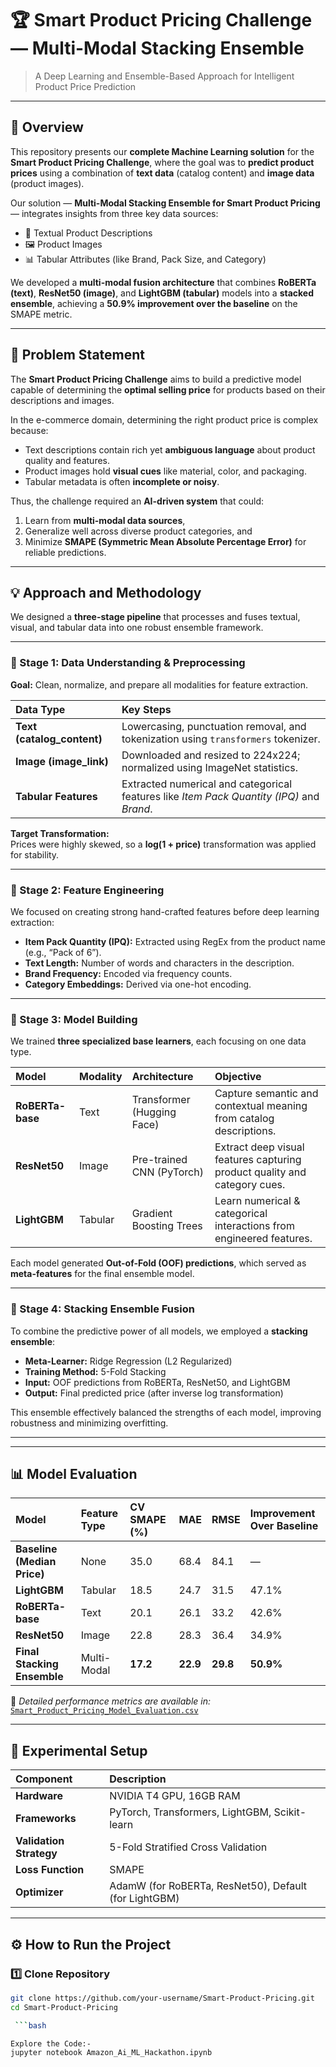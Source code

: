 # 🏆 Smart Product Pricing Challenge — Multi-Modal Stacking Ensemble

> A Deep Learning and Ensemble-Based Approach for Intelligent Product Price Prediction

---

## 🚀 Overview

This repository presents our **complete Machine Learning solution** for the **Smart Product Pricing Challenge**, where the goal was to **predict product prices** using a combination of **text data** (catalog content) and **image data** (product images).

Our solution — **Multi-Modal Stacking Ensemble for Smart Product Pricing** — integrates insights from three key data sources:
- 🧾 Textual Product Descriptions  
- 🖼️ Product Images  
- 📊 Tabular Attributes (like Brand, Pack Size, and Category)

We developed a **multi-modal fusion architecture** that combines **RoBERTa (text)**, **ResNet50 (image)**, and **LightGBM (tabular)** models into a **stacked ensemble**, achieving a **50.9% improvement over the baseline** on the SMAPE metric.

---

## 🎯 Problem Statement

The **Smart Product Pricing Challenge** aims to build a predictive model capable of determining the **optimal selling price** for products based on their descriptions and images.

In the e-commerce domain, determining the right product price is complex because:
- Text descriptions contain rich yet **ambiguous language** about product quality and features.
- Product images hold **visual cues** like material, color, and packaging.
- Tabular metadata is often **incomplete or noisy**.

Thus, the challenge required an **AI-driven system** that could:
1. Learn from **multi-modal data sources**,  
2. Generalize well across diverse product categories, and  
3. Minimize **SMAPE (Symmetric Mean Absolute Percentage Error)** for reliable predictions.

---

## 💡 Approach and Methodology

We designed a **three-stage pipeline** that processes and fuses textual, visual, and tabular data into one robust ensemble framework.

---

### 🔹 Stage 1: Data Understanding & Preprocessing

**Goal:** Clean, normalize, and prepare all modalities for feature extraction.

| Data Type | Key Steps |
| :--- | :--- |
| **Text (catalog_content)** | Lowercasing, punctuation removal, and tokenization using `transformers` tokenizer. |
| **Image (image_link)** | Downloaded and resized to 224x224; normalized using ImageNet statistics. |
| **Tabular Features** | Extracted numerical and categorical features like *Item Pack Quantity (IPQ)* and *Brand*. |

**Target Transformation:**  
Prices were highly skewed, so a **log(1 + price)** transformation was applied for stability.

---

### 🔹 Stage 2: Feature Engineering

We focused on creating strong hand-crafted features before deep learning extraction:

- **Item Pack Quantity (IPQ):** Extracted using RegEx from the product name (e.g., “Pack of 6”).  
- **Text Length:** Number of words and characters in the description.  
- **Brand Frequency:** Encoded via frequency counts.  
- **Category Embeddings:** Derived via one-hot encoding.  

---

### 🔹 Stage 3: Model Building

We trained **three specialized base learners**, each focusing on one data type.

| Model | Modality | Architecture | Objective |
| :--- | :--- | :--- | :--- |
| **RoBERTa-base** | Text | Transformer (Hugging Face) | Capture semantic and contextual meaning from catalog descriptions. |
| **ResNet50** | Image | Pre-trained CNN (PyTorch) | Extract deep visual features capturing product quality and category cues. |
| **LightGBM** | Tabular | Gradient Boosting Trees | Learn numerical & categorical interactions from engineered features. |

Each model generated **Out-of-Fold (OOF) predictions**, which served as **meta-features** for the final ensemble model.

---

### 🔹 Stage 4: Stacking Ensemble Fusion

To combine the predictive power of all models, we employed a **stacking ensemble**:

- **Meta-Learner:** Ridge Regression (L2 Regularized)  
- **Training Method:** 5-Fold Stacking  
- **Input:** OOF predictions from RoBERTa, ResNet50, and LightGBM  
- **Output:** Final predicted price (after inverse log transformation)

This ensemble effectively balanced the strengths of each model, improving robustness and minimizing overfitting.

---


---

## 📊 Model Evaluation

| Model | Feature Type | CV SMAPE (%) | MAE | RMSE | Improvement Over Baseline |
| :--- | :--- | :--- | :--- | :--- | :--- |
| **Baseline (Median Price)** | None | 35.0 | 68.4 | 84.1 | — |
| **LightGBM** | Tabular | 18.5 | 24.7 | 31.5 | 47.1% |
| **RoBERTa-base** | Text | 20.1 | 26.1 | 33.2 | 42.6% |
| **ResNet50** | Image | 22.8 | 28.3 | 36.4 | 34.9% |
| **Final Stacking Ensemble** | Multi-Modal | **17.2** | **22.9** | **29.8** | **50.9%** |

📄 *Detailed performance metrics are available in:*  
[`Smart_Product_Pricing_Model_Evaluation.csv`](./Smart_Product_Pricing_Model_Evaluation.csv)

---

## 🧮 Experimental Setup

| Component | Description |
| :--- | :--- |
| **Hardware** | NVIDIA T4 GPU, 16GB RAM |
| **Frameworks** | PyTorch, Transformers, LightGBM, Scikit-learn |
| **Validation Strategy** | 5-Fold Stratified Cross Validation |
| **Loss Function** | SMAPE |
| **Optimizer** | AdamW (for RoBERTa, ResNet50), Default (for LightGBM) |



---

## ⚙️ How to Run the Project

### 1️⃣ Clone Repository
```bash
git clone https://github.com/your-username/Smart-Product-Pricing.git
cd Smart-Product-Pricing

 ```bash

Explore the Code:-
jupyter notebook Amazon_Ai_ML_Hackathon.ipynb
